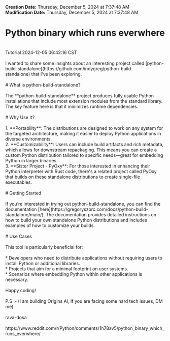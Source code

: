 <div><b>Creation Date:</b> Thursday, December 5, 2024 at 7:37:48 AM<br></div>
<div><b>Modification Date:</b> Thursday, December 5, 2024 at 7:37:48 AM<br></div>
<div><h1>Python binary which runs everwhere</h1></div>
<div><br></div>
<div>Tutorial 2024-12-05 06:42:16 CST</div>
<div><br></div>
<div>I wanted to share some insights about an interesting project called [python-build-standalone](https://github.com/indygreg/python-build-standalone) that I've been exploring.</div>
<div><br></div>
<div># What is python-build-standalone?</div>
<div><br></div>
<div>The **python-build-standalone** project produces fully usable Python installations that include most extension modules from the standard library. The key feature here is that it minimizes runtime dependencies.</div>
<div><br></div>
<div># Why Use It?</div>
<div><br></div>
<div>1. **Portability**: The distributions are designed to work on any system for the targeted architecture, making it easier to deploy Python applications in diverse environments.</div>
<div>2. **Customizability**: Users can include build artifacts and rich metadata, which allows for downstream repackaging. This means you can create a custom Python distribution tailored to specific needs—great for embedding Python in larger binaries.</div>
<div>3. **Sister Project - PyOxy**: For those interested in enhancing their Python interpreter with Rust code, there's a related project called PyOxy that builds on these standalone distributions to create single-file executables.</div>
<div><br></div>
<div># Getting Started</div>
<div><br></div>
<div>If you’re interested in trying out python-build-standalone, you can find the documentation [here](https://gregoryszorc.com/docs/python-build-standalone/main/). The documentation provides detailed instructions on how to build your own standalone Python distributions and includes examples of how to customize your builds.</div>
<div><br></div>
<div># Use Cases</div>
<div><br></div>
<div>This tool is particularly beneficial for:</div>
<div><br></div>
<div>* Developers who need to distribute applications without requiring users to install Python or additional libraries.</div>
<div>* Projects that aim for a minimal footprint on user systems.</div>
<div>* Scenarios where embedding Python within other applications is necessary.</div>
<div><br></div>
<div>Happy coding!</div>
<div><br></div>
<div>P.S :- (I am building Origins AI, If you are facing some hard tech issues, DM me)</div>
<div><br></div>
<div>rava-dosa</div>
<div><br></div>
<div>https://www.reddit.com/r/Python/comments/1h78av5/python_binary_which_runs_everwhere/</div>

